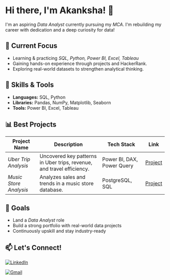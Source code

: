 # Hi there, I'm Akanksha! 👋

I'm an aspiring *Data Analyst* currently pursuing my *MCA*. 
 I'm rebuilding my career with dedication and a deep curiosity for data!

## 🚀 Current Focus
- Learning & practicing *SQL, Python, Power BI, Excel, Tableau*
- Gaining hands-on experience through projects and HackerRank.
- Exploring real-world datasets to strengthen analytical thinking.
  

## 🧠 Skills & Tools
- **Languages:** SQL, Python
- **Libraries:** Pandas, NumPy, Matplotlib, Seaborn 
- **Tools:** Power BI, Excel, Tableau



## 📊 Best Projects

| Project Name | Description | Tech Stack | Link |
|--------------|-------------|------------|------|
| *Uber Trip Analysis* | Uncovered key patterns in Uber trips, revenue, and travel efficiency. | Power BI, DAX, Power Query | [Project](https://github.com/akanksha-ghadage/Uber-Trip-Analysis-PowerBI) |
| *Music Store Analysis* | Analyzes sales and trends in a music store database. | PostgreSQL, SQL | [Project](https://github.com/akanksha-ghadage/Music-Store-SQL-Analysis) |




## 🎯 Goals
- Land a *Data Analyst* role 
- Build a strong portfolio with real-world data projects
- Continuously upskill and stay industry-ready

## 📫 Let's Connect!
[![LinkedIn](https://img.shields.io/badge/LinkedIn-Akanksha%20Ghadage-blue?style=flat-square&logo=linkedin)](https://www.linkedin.com/in/akanksha-ghadage?lipi=urn%3Ali%3Apage%3Ad_flagship3_profile_view_base_contact_details%3B93M7RqwfSj2xzt45OQyNWA%3D%3D)


[![Gmail](https://img.shields.io/badge/Gmail-akankshaghadage15@gmail.com-red?style=flat-square&logo=gmail)](mailto:akankshaghadage15@gmail.com)


